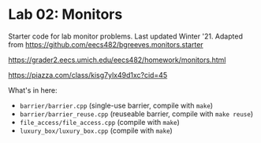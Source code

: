 Lab 02: Monitors
================
Starter code for lab monitor problems. Last updated Winter '21. Adapted from https://github.com/eecs482/bgreeves.monitors.starter

https://grader2.eecs.umich.edu/eecs482/homework/monitors.html

https://piazza.com/class/kisg7ylx49d1xc?cid=45

What's in here:
- `barrier/barrier.cpp` (single-use barrier, compile with `make`)
- `barrier/barrier_reuse.cpp` (reuseable barrier, compile with `make reuse`)
- `file_access/file_access.cpp` (compile with `make`)
- `luxury_box/luxury_box.cpp` (compile with `make`)

